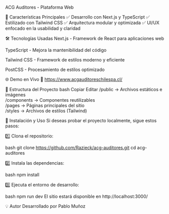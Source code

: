 ACG Auditores - Plataforma Web

🚀 Características Principales
✅ Desarrollo con Next.js y TypeScript
✅ Estilizado con Tailwind CSS
✅ Arquitectura modular y optimizada
✅ UI/UX enfocado en la usabilidad y claridad


🛠 Tecnologías Usadas
Next.js - Framework de React para aplicaciones web

TypeScript - Mejora la mantenibilidad del código

Tailwind CSS - Framework de estilos moderno y eficiente

PostCSS - Procesamiento de estilos optimizado


🌐 Demo en Vivo
🔗 https://www.acgauditoreschilespa.cl/


📂 Estructura del Proyecto
bash
Copiar
Editar
/public        → Archivos estáticos e imágenes  
/components   → Componentes reutilizables  
/pages        → Páginas principales del sitio  
/styles       → Archivos de estilos (Tailwind)  





📌 Instalación y Uso
Si deseas probar el proyecto localmente, sigue estos pasos:

1️⃣ Clona el repositorio:

bash
git clone https://github.com/Razieck/acg-auditores.git
cd acg-auditores


2️⃣ Instala las dependencias:

bash
npm install


3️⃣ Ejecuta el entorno de desarrollo:

bash
npm run dev
El sitio estará disponible en http://localhost:3000/


💡 Autor
Desarrollado por Pablo Muñoz

